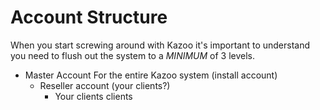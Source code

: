 # Account Structure

When you start screwing around with Kazoo it's important to understand you need to flush out the system to a *MINIMUM* of 3 levels.

* Master Account For the entire Kazoo system (install account)
  * Reseller account (your clients?)
    * Your clients clients
    
